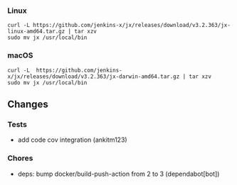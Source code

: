 ### Linux

```shell
curl -L https://github.com/jenkins-x/jx/releases/download/v3.2.363/jx-linux-amd64.tar.gz | tar xzv 
sudo mv jx /usr/local/bin
```

### macOS

```shell
curl -L  https://github.com/jenkins-x/jx/releases/download/v3.2.363/jx-darwin-amd64.tar.gz | tar xzv
sudo mv jx /usr/local/bin
```

## Changes

### Tests

* add code cov integration (ankitm123)

### Chores

* deps: bump docker/build-push-action from 2 to 3 (dependabot[bot])
